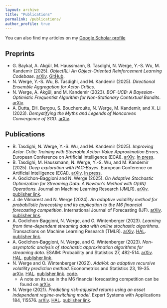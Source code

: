 ```yaml
---
layout: archive
title: "Publications"
permalink: /publications/
author_profile: true
---
```


You can also find my articles on my [Google Scholar profile](https://scholar.google.com/citations?user=7ixNlWUAAAAJ&hl=en "Nicklas Werge") 

## Preprints
* G. Baykal, A. Akgül, M. Haussmann, B. Tasdighi, N. Werge, Y.-S. Wu, M. Kandemir (2025). *ObjectRL: An Object-Oriented Reinforcement Learning Codebase*. [arXiv](https://arxiv.org/abs/2507.03487). [GitHub](https://github.com/adinlab/objectrl).
* N. Werge, Y.-S. Wu, B. Tasdighi, and M. Kandemir (2025). *Directional Ensemble Aggregation for Actor-Critics*.
* N. Werge, A. Akgül, and M. Kandemir (2023). *BOF-UCB: A Bayesian-Optimistic Frequentist Algorithm for Non-Stationary Contextual Bandits*. [arXiv](https://arxiv.org/abs/2307.03587).
* A. Dutta, EH. Bergou, S. Boucherouite, N. Werge, M. Kandemir, and X. Li (2023). *Demystifying the Myths and Legends of Nonconvex Convergence of SGD*. [arXiv](https://arxiv.org/pdf/2310.12969).

## Publications
* B. Tasdighi, N. Werge, Y.-S. Wu, and M. Kandemir (2025). *Improving Actor-Critic Training with Steerable Action-Value Approximation Errors*. European Conference on Artificial Intelligence (ECAI). [arXiv](https://arxiv.org/abs/2406.03890). [In press](https://ecai2025.org/accepted-papers/).
* B. Tasdighi,  M. Haussmann, N. Werge, Y.-S. Wu, and M. Kandemir (2025). *Deep exploration with PAC-Bayes*. European Conference on Artificial Intelligence (ECAI). [arXiv](https://arxiv.org/abs/2402.03055). [In press](https://ecai2025.org/accepted-papers/).
* A. Godichon-Baggioni and N. Werge (2025). *On Adaptive Stochastic Optimization for Streaming Data: A Newton's Method with O(dN) Operations*. Journal on Machine Learning Research (JMLR). [arXiv](https://arxiv.org/abs/2311.17753). [publisher link](https://www.jmlr.org/papers/volume26/23-1565/23-1565.pdf).
* J. de Vilmarest and N. Werge (2024). *An adaptive volatility method for probabilistic forecasting and its application to the M6 financial forecasting competition*. International Journal of Forecasting (IJF). [arXiv](https://arxiv.org/abs/2303.01855). [publisher link](https://authors.elsevier.com/sd/article/S0169-2070(24)00055-4).
* A. Godichon-Baggioni, N. Werge, and O. Wintenberger (2023). *Learning from time-dependent streaming data with online stochastic algorithms*. Transactions on Machine Learning Research (TMLR). [arXiv](https://arxiv.org/abs/2205.12549). [HAL](https://hal.archives-ouvertes.fr/hal-03677328v1). [publisher link](https://openreview.net/forum?id=kdfiEu1ul6).
* A. Godichon-Baggioni, N. Werge, and O. Wintenberger (2023). *Non-asymptotic analysis of stochastic approximation algorithms for streaming data*. ESAIM: Probability and Statistics 27, 482-514. [arXiv](https://arxiv.org/abs/2109.07117). [HAL](https://hal.archives-ouvertes.fr/hal-03343481v2). [publisher link](https://www.esaim-ps.org/articles/ps/abs/2023/01/ps220013/ps220013.html).
* N. Werge and O. Wintenberger (2022). *AdaVol: an adaptive recursive volatility prediction method*. Econometrics and Statistics 23, 19-35. [arXiv](https://arxiv.org/abs/2006.02077). [HAL](https://hal.archives-ouvertes.fr/hal-02733439v3). [publisher link](https://www.sciencedirect.com/science/article/pii/S2452306221000113?casa_token=4RQmi4UcJGgAAAAA:NW73xC2SFQ4awJ0f4jlBCQPm7BBECxD5zo_iiB37RbOPsVDCuZjnRejhqE4iXg-ddlmfVkUE_mA). [code](https://github.com/nicklaswerge/AdaVol).
  * A note on its use in the M6 financial forecasting competition can be found on [arXiv](https://arxiv.org/abs/2303.01855).
* N. Werge (2021). *Predicting risk-adjusted returns using an asset independent regime-switching model*. Expert Systems with Applications 184, 115576. [arXiv](https://arxiv.org/abs/2107.05535). [HAL](https://hal.archives-ouvertes.fr/hal-03313129v1). [publisher link](https://www.sciencedirect.com/science/article/pii/S0957417421009799?casa_token=McnTItfLBvwAAAAA:8Oof6IXAyn-6lF-0FawHtXHXTfGrAalixQmWzNqcDudkeck45ijNXCH4HcEmHgHsmgqG6XDO55M).

